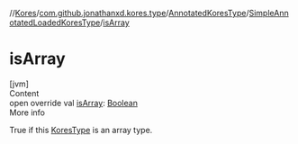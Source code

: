 //[Kores](../../../index.md)/[com.github.jonathanxd.kores.type](../../index.md)/[AnnotatedKoresType](../index.md)/[SimpleAnnotatedLoadedKoresType](index.md)/[isArray](is-array.md)



# isArray  
[jvm]  
Content  
open override val [isArray](is-array.md): [Boolean](https://kotlinlang.org/api/latest/jvm/stdlib/kotlin/-boolean/index.html)  
More info  


True if this [KoresType](../../-kores-type/index.md) is an array type.

  



